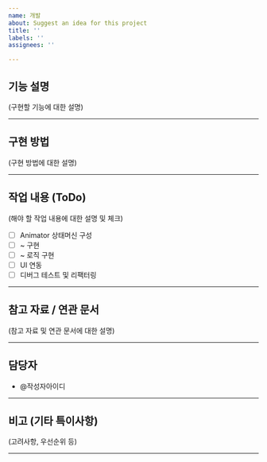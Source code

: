 ```yaml
---
name: 개발
about: Suggest an idea for this project
title: ''
labels: ''
assignees: ''

---
```


## 기능 설명
(구현할 기능에 대한 설명)


---

## 구현 방법
(구현 방법에 대한 설명)


---

## 작업 내용 (ToDo)
(해야 할 작업 내용에 대한 설명 및 체크)
- [ ] Animator 상태머신 구성
- [ ] ~ 구현
- [ ] ~ 로직 구현
- [ ] UI 연동
- [ ] 디버그 테스트 및 리팩터링

---

## 참고 자료 / 연관 문서
(참고 자료 및 연관 문서에 대한 설명)


---

## 담당자
- @작성자아이디


---

## 비고 (기타 특이사항)
(고려사항, 우선순위 등)


---
